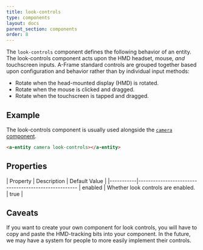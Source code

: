 ```yaml
---
title: look-controls
type: components
layout: docs
parent_section: components
order: 8
---
```


The `look-controls` component defines the following behavior of an entity. The look-controls component acts upon the HMD headset, mouse, *and* touchscreen inputs. A-Frame standard controls are grouped together based upon configuration and behavior rather than by individual input methods:

- Rotate when the head-mounted display (HMD) is rotated.
- Rotate when the mouse is clicked and dragged.
- Rotate when the touchscreen is tapped and dragged.

## Example

The look-controls component is usually used alongside the [`camera` component](../components/).

```html
<a-entity camera look-controls></a-entity>
```

## Properties

| Property  | Description                        | Default Value |
|-----------|-----------------------------------------------------
| enabled   | Whether look controls are enabled. | true          |

## Caveats

If you want to create your own component for look controls, you will have to copy and paste the HMD-tracking bits into your component. In the future, we may have a system for people to more easily implement their controls.
